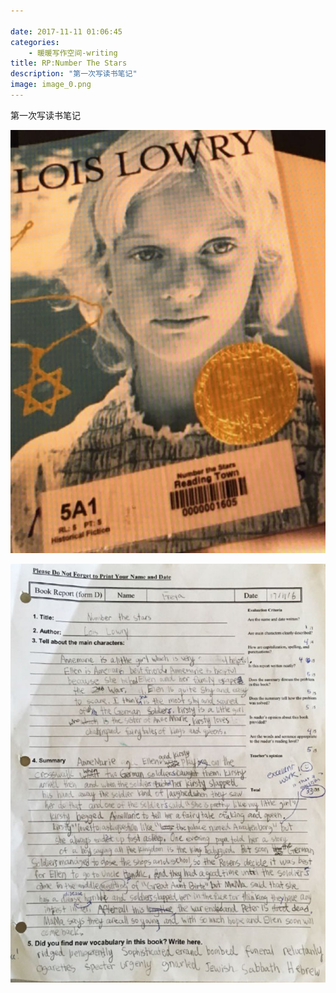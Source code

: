 ```yaml
---

date: 2017-11-11 01:06:45
categories:
    - 暖暖写作空间-writing
title: RP:Number The Stars
description: "第一次写读书笔记"
image: image_0.png
---
```


第一次写读书笔记

  


![](image_0.png)   


  


  


  


  


![](image_1.png)